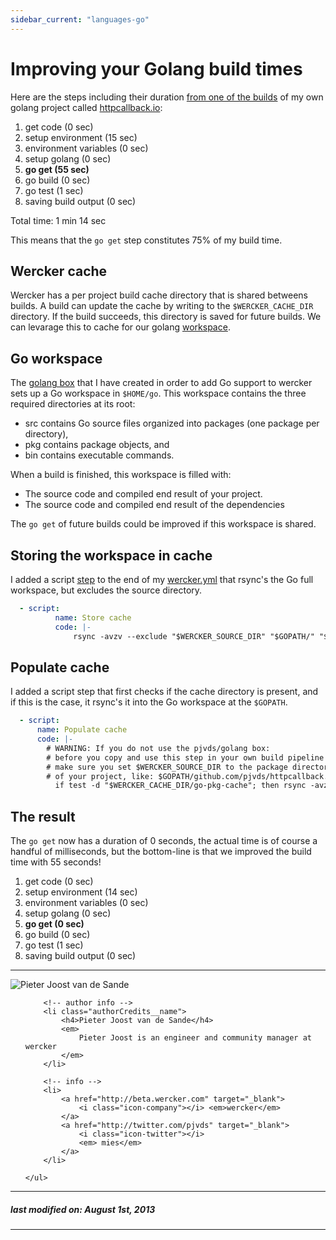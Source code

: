 ```yaml
---
sidebar_current: "languages-go"
---
```



# Improving your Golang build times

Here are the steps including their duration [from one of the builds](https://app.wercker.com/#build/51dfef45bf67fc2f7500046a)
of my own golang project called [httpcallback.io](https://github.com/pjvds/httpcallback.io):

1. get code (0 sec)
2. setup environment (15 sec)
3. environment variables (0 sec)
4. setup golang (0 sec)
5. **go get (55 sec)**
6. go build (0 sec)
7. go test (1 sec)
8. saving build output (0 sec)

Total time: 1 min 14 sec

This means that the `go get` step constitutes 75% of my build time.

## Wercker cache

Wercker has a per project build cache directory that is shared betweens builds.
A build can update the cache by writing to the `$WERCKER_CACHE_DIR`
directory. If the build succeeds, this directory is saved for future
builds. We can levarage this to cache for our golang
[workspace](http://blog.denevell.org/golang-workspaces.html).

## Go workspace

The [golang box](https://github.com/pjvds/box-golang) that I have
created in order to add Go support to wercker sets up a Go workspace in `$HOME/go`. This workspace contains the three required directories at its root:

* src contains Go source files organized into packages (one package per directory),
* pkg contains package objects, and
* bin contains executable commands.

When a build is finished, this workspace is filled with:

* The source code and compiled end result of your project.
* The source code and compiled end result of the dependencies

The `go get` of future builds could be improved if this workspace is shared.

## Storing the workspace in cache

I added a script
[step](http://blog.wercker.com/2013/07/23/Spotlight-on-pipeline-steps.html)
to the end of my
[wercker.yml](http://devcenter.wercker.com/articles/werckeryml/) that rsync's the Go full workspace, but excludes the source directory.

```yaml
  - script:
          name: Store cache
          code: |-
              rsync -avzv --exclude "$WERCKER_SOURCE_DIR" "$GOPATH/" "$WERCKER_CACHE_DIR/go-pkg-cache/"
```
## Populate cache

I added a script step that first checks if the cache directory is
present, and if this is the case, it rsync's it into the Go workspace at the `$GOPATH`.

```yaml
  - script:
      name: Populate cache
      code: |-
        # WARNING: If you do not use the pjvds/golang box:
        # before you copy and use this step in your own build pipeline
        # make sure you set $WERCKER_SOURCE_DIR to the package directory
        # of your project, like: $GOPATH/github.com/pjvds/httpcallback.io
          if test -d "$WERCKER_CACHE_DIR/go-pkg-cache"; then rsync -avzv --exclude "$WERCKER_SOURCE_DIR" "$WERCKER_CACHE_DIR/go-pkg-cache/" "$GOPATH/" ; fi
```
## The result

The `go get` now has a duration of 0 seconds, the actual time is of
course a handful of milliseconds, but the bottom-line is that we
improved the build time with 55 seconds!

  1. get code (0 sec)
  2. setup environment (14 sec)
  3. environment variables (0 sec)
  4. setup golang (0 sec)
  5. **go get (0 sec)**
  6. go build (0 sec)
  7. go test (1 sec)
  8. saving build output (0 sec)

-------

<div class="authorCredits">
    <span class="profile-picture">
        <img src="https://secure.gravatar.com/avatar/5864d682bb0da7bedf31601e4e3172e7?d=identicon&s=192" alt="Pieter Joost van de Sande"/>
    </span>
    <ul class="authorCredits">

        <!-- author info -->
        <li class="authorCredits__name">
            <h4>Pieter Joost van de Sande</h4>
            <em>
                Pieter Joost is an engineer and community manager at wercker
            </em>
        </li>

        <!-- info -->
        <li>
            <a href="http://beta.wercker.com" target="_blank">
                <i class="icon-company"></i> <em>wercker</em>
            </a>
            <a href="http://twitter.com/pjvds" target="_blank">
                <i class="icon-twitter"></i>
                <em> mies</em>
            </a>
        </li>

    </ul>
</div>

-------
##### last modified on: August 1st, 2013
-------